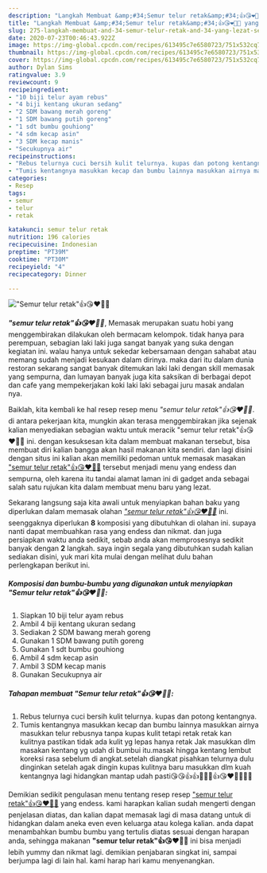 ```yaml
---
description: "Langkah Membuat &amp;#34;Semur telur retak&amp;#34;👍😘❤️👍🏼 yang Lezat Sekali"
title: "Langkah Membuat &amp;#34;Semur telur retak&amp;#34;👍😘❤️👍🏼 yang Lezat Sekali"
slug: 275-langkah-membuat-and-34-semur-telur-retak-and-34-yang-lezat-sekali
date: 2020-07-23T00:46:43.922Z
image: https://img-global.cpcdn.com/recipes/613495c7e6580723/751x532cq70/semur-telur-retak👍😘❤️👍🏼-foto-resep-utama.jpg
thumbnail: https://img-global.cpcdn.com/recipes/613495c7e6580723/751x532cq70/semur-telur-retak👍😘❤️👍🏼-foto-resep-utama.jpg
cover: https://img-global.cpcdn.com/recipes/613495c7e6580723/751x532cq70/semur-telur-retak👍😘❤️👍🏼-foto-resep-utama.jpg
author: Dylan Sims
ratingvalue: 3.9
reviewcount: 9
recipeingredient:
- "10 biji telur ayam rebus"
- "4 biji kentang ukuran sedang"
- "2 SDM bawang merah goreng"
- "1 SDM bawang putih goreng"
- "1 sdt bumbu gouhiong"
- "4 sdm kecap asin"
- "3 SDM kecap manis"
- "Secukupnya air"
recipeinstructions:
- "Rebus telurnya cuci bersih kulit telurnya. kupas dan potong kentangnya."
- "Tumis kentangnya masukkan kecap dan bumbu lainnya masukkan airnya masukkan telur rebusnya tanpa kupas kulit tetapi retak retak kan kulitnya pastikan tidak ada kulit yg lepas hanya retak Jak masukkan dlm masakan kentang yg udah di bumbui itu.masak hingga kentang lembut koreksi rasa sebelum di angkat.setelah diangkat pisahkan telurnya dulu dinginkan setelah agak dingin kupas kulitnya baru masukkan dlm kuah kentangnya lagi hidangkan mantap udah pasti😘😘👍👍🤭🤭🙏👍😘❤️👍🏼👍🏼"
categories:
- Resep
tags:
- semur
- telur
- retak

katakunci: semur telur retak 
nutrition: 196 calories
recipecuisine: Indonesian
preptime: "PT39M"
cooktime: "PT30M"
recipeyield: "4"
recipecategory: Dinner

---
```



![&#34;Semur telur retak&#34;👍😘❤️👍🏼](https://img-global.cpcdn.com/recipes/613495c7e6580723/751x532cq70/semur-telur-retak👍😘❤️👍🏼-foto-resep-utama.jpg)

<b><i>&#34;semur telur retak&#34;👍😘❤️👍🏼</i></b>, Memasak merupakan suatu hobi yang menggembirakan dilakukan oleh bermacam kelompok. tidak hanya para perempuan, sebagian laki laki juga sangat banyak yang suka dengan kegiatan ini. walau hanya untuk sekedar kebersamaan dengan sahabat atau memang sudah menjadi kesukaan dalam dirinya. maka dari itu dalam dunia restoran sekarang sangat banyak ditemukan laki laki dengan skill memasak yang sempurna, dan lumayan banyak juga kita saksikan di berbagai depot dan cafe yang mempekerjakan koki laki laki sebagai juru masak andalan nya.

Baiklah, kita kembali ke hal resep resep menu <i>&#34;semur telur retak&#34;👍😘❤️👍🏼</i>. di antara pekerjaan kita, mungkin akan terasa menggembirakan jika sejenak kalian menyediakan sebagian waktu untuk meracik &#34;semur telur retak&#34;👍😘❤️👍🏼 ini. dengan kesuksesan kita dalam membuat makanan tersebut, bisa membuat diri kalian bangga akan hasil makanan kita sendiri. dan lagi disini dengan situs ini kalian akan memiliki pedoman untuk memasak masakan <u>&#34;semur telur retak&#34;👍😘❤️👍🏼</u> tersebut menjadi menu yang endess dan sempurna, oleh karena itu tandai alamat laman ini di gadget anda sebagai salah satu rujukan kita dalam membuat menu baru yang lezat.




Sekarang langsung saja kita awali untuk menyiapkan bahan baku yang diperlukan dalam memasak olahan <u><i>&#34;semur telur retak&#34;👍😘❤️👍🏼</i></u> ini. seenggaknya diperlukan <b>8</b> komposisi yang dibutuhkan di olahan ini. supaya nanti dapat membuahkan rasa yang endess dan nikmat. dan juga persiapkan waktu anda sedikit, sebab anda akan memprosesnya sedikit banyak dengan <b>2</b> langkah. saya ingin segala yang dibutuhkan sudah kalian sediakan disini, yuk mari kita mulai dengan melihat dulu bahan perlengkapan berikut ini.

<!--inarticleads1-->

##### Komposisi dan bumbu-bumbu yang digunakan untuk menyiapkan &#34;Semur telur retak&#34;👍😘❤️👍🏼:

1. Siapkan 10 biji telur ayam rebus
1. Ambil 4 biji kentang ukuran sedang
1. Sediakan 2 SDM bawang merah goreng
1. Gunakan 1 SDM bawang putih goreng
1. Gunakan 1 sdt bumbu gouhiong
1. Ambil 4 sdm kecap asin
1. Ambil 3 SDM kecap manis
1. Gunakan Secukupnya air




<!--inarticleads2-->

##### Tahapan membuat &#34;Semur telur retak&#34;👍😘❤️👍🏼:

1. Rebus telurnya cuci bersih kulit telurnya. kupas dan potong kentangnya.
1. Tumis kentangnya masukkan kecap dan bumbu lainnya masukkan airnya masukkan telur rebusnya tanpa kupas kulit tetapi retak retak kan kulitnya pastikan tidak ada kulit yg lepas hanya retak Jak masukkan dlm masakan kentang yg udah di bumbui itu.masak hingga kentang lembut koreksi rasa sebelum di angkat.setelah diangkat pisahkan telurnya dulu dinginkan setelah agak dingin kupas kulitnya baru masukkan dlm kuah kentangnya lagi hidangkan mantap udah pasti😘😘👍👍🤭🤭🙏👍😘❤️👍🏼👍🏼




Demikian sedikit pengulasan menu tentang resep resep <u>&#34;semur telur retak&#34;👍😘❤️👍🏼</u> yang endess. kami harapkan kalian sudah mengerti dengan penjelasan diatas, dan kalian dapat memasak lagi di masa datang untuk di hidangkan dalam aneka even even keluarga atau kolega kalian. anda dapat menambahkan bumbu bumbu yang tertulis diatas sesuai dengan harapan anda, sehingga makanan <b>&#34;semur telur retak&#34;👍😘❤️👍🏼</b> ini bisa menjadi lebih yummy dan nikmat lagi. demikian penjabaran singkat ini, sampai berjumpa lagi di lain hal. kami harap hari kamu menyenangkan.
